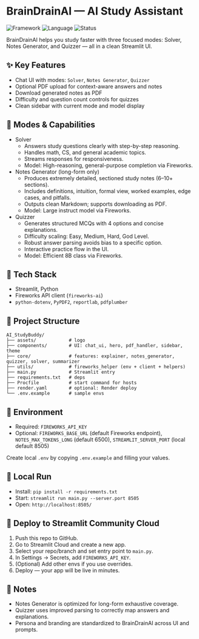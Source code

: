 # BrainDrainAI — AI Study Assistant

![Framework](https://img.shields.io/badge/Framework-Streamlit-red?logo=streamlit)  ![Language](https://img.shields.io/badge/Language-Python-yellow?logo=python)  ![Status](https://img.shields.io/badge/Status-Ready%20to%20Deploy-brightgreen)

BrainDrainAI helps you study faster with three focused modes: Solver, Notes Generator, and Quizzer — all in a clean Streamlit UI.

## ✨ Key Features
- Chat UI with modes: `Solver`, `Notes Generator`, `Quizzer`
- Optional PDF upload for context-aware answers and notes
- Download generated notes as PDF
- Difficulty and question count controls for quizzes
- Clean sidebar with current mode and model display

## 🎯 Modes & Capabilities
- Solver
  - Answers study questions clearly with step-by-step reasoning.
  - Handles math, CS, and general academic topics.
  - Streams responses for responsiveness.
  - Model: High-reasoning, general-purpose completion via Fireworks.
- Notes Generator (long-form only)
  - Produces extremely detailed, sectioned study notes (6–10+ sections).
  - Includes definitions, intuition, formal view, worked examples, edge cases, and pitfalls.
  - Outputs clean Markdown; supports downloading as PDF.
  - Model: Large instruct model via Fireworks.
- Quizzer
  - Generates structured MCQs with 4 options and concise explanations.
  - Difficulty scaling: Easy, Medium, Hard, God Level.
  - Robust answer parsing avoids bias to a specific option.
  - Interactive practice flow in the UI.
  - Model: Efficient 8B class via Fireworks.

## 🧩 Tech Stack
- Streamlit, Python
- Fireworks API client (`fireworks-ai`)
- `python-dotenv`, `PyPDF2`, `reportlab`, `pdfplumber`

## 📁 Project Structure
```
AI_StudyBuddy/
├── assets/            # logo
├── components/        # UI: chat_ui, hero, pdf_handler, sidebar, theme
├── core/              # features: explainer, notes_generator, quizzer, solver, summarizer
├── utils/             # fireworks_helper (env + client + helpers)
├── main.py            # Streamlit entry
├── requirements.txt   # deps
├── Procfile           # start command for hosts
├── render.yaml        # optional: Render deploy
└── .env.example       # sample envs
```

## 🔑 Environment
- Required: `FIREWORKS_API_KEY`
- Optional: `FIREWORKS_BASE_URL` (default Fireworks endpoint), `NOTES_MAX_TOKENS_LONG` (default 6500), `STREAMLIT_SERVER_PORT` (local default 8505)

Create local `.env` by copying `.env.example` and filling your values.

## 🧪 Local Run
- Install: `pip install -r requirements.txt`
- Start: `streamlit run main.py --server.port 8505`
- Open: `http://localhost:8505/`

## 🚀 Deploy to Streamlit Community Cloud
1) Push this repo to GitHub.
2) Go to Streamlit Cloud and create a new app.
3) Select your repo/branch and set entry point to `main.py`.
4) In Settings → Secrets, add `FIREWORKS_API_KEY`.
5) (Optional) Add other envs if you use overrides.
6) Deploy — your app will be live in minutes.

## 📝 Notes
- Notes Generator is optimized for long-form exhaustive coverage.
- Quizzer uses improved parsing to correctly map answers and explanations.
- Persona and branding are standardized to BrainDrainAI across UI and prompts.